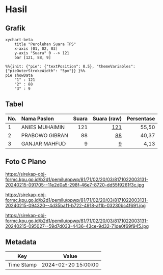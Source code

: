 # Hasil

## Grafik

```mermaid
xychart-beta
    title "Perolehan Suara TPS"
    x-axis [01, 02, 03]
    y-axis "Suara" 0 --> 121
    bar [121, 88, 9]
```

```mermaid
%%{init: {"pie": {"textPosition": 0.5}, "themeVariables": {"pieOuterStrokeWidth": "5px"}} }%%
pie showData
    "1" : 121
    "2" : 88
    "3" : 9
```

## Tabel

| No. | Nama Paslon    | Suara | Suara (raw) | Persentase |
|:--- |:-------------- | -----:| -----------:| ----------:|
| 1   | ANIES MUHAIMIN | 121   | [121][p-1]  | 55,50      |
| 2   | PRABOWO GIBRAN | 88    | [88][p-2]   | 40,37      |
| 3   | GANJAR MAHFUD  | 9     | [9][p-3]    | 4,13       |


[p-1]: https://github.com/gigit-pemilu/pemilu-2024-81-maluku/blob/main/pilpres/hitung-suara/sub/81-maluku/sub/71-kota-ambon/sub/02-sirimau/sub/2003-batu-merah/sub/131-tps/sub/paslon-1.txt
[p-2]: https://github.com/gigit-pemilu/pemilu-2024-81-maluku/blob/main/pilpres/hitung-suara/sub/81-maluku/sub/71-kota-ambon/sub/02-sirimau/sub/2003-batu-merah/sub/131-tps/sub/paslon-2.txt
[p-3]: https://github.com/gigit-pemilu/pemilu-2024-81-maluku/blob/main/pilpres/hitung-suara/sub/81-maluku/sub/71-kota-ambon/sub/02-sirimau/sub/2003-batu-merah/sub/131-tps/sub/paslon-3.txt

## Foto C Plano

https://sirekap-obj-formc.kpu.go.id/b2d1/pemilu/ppwp/81/71/02/20/03/8171022003131-20240215-091705--11e2d0a5-298f-46e7-8720-dd55f9261f3c.jpg

https://sirekap-obj-formc.kpu.go.id/b2d1/pemilu/ppwp/81/71/02/20/03/8171022003131-20240215-094320--4d35baf1-b722-4918-af1b-03230bc4f691.jpg

https://sirekap-obj-formc.kpu.go.id/b2d1/pemilu/ppwp/81/71/02/20/03/8171022003131-20240215-095027--59d7d033-4436-43ce-9d32-71de0f69f945.jpg


## Metadata

| Key        | Value               |
| ---------- | ------------------- |
| Time Stamp | 2024-02-20 15:00:00 |



